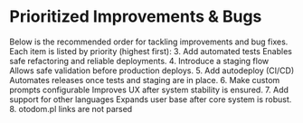 # Prioritized Improvements & Bugs

Below is the recommended order for tackling improvements and bug fixes. Each item is listed by priority (highest first):
3. Add automated tests
   Enables safe refactoring and reliable deployments.
4. Introduce a staging flow
   Allows safe validation before production deploys.
5. Add autodeploy (CI/CD)
   Automates releases once tests and staging are in place.
6. Make custom prompts configurable
   Improves UX after system stability is ensured.
7. Add support for other languages
   Expands user base after core system is robust.
8. otodom.pl links are not parsed
